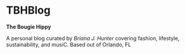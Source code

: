 # TBHBlog

<b>The Bougie Hippy</b>
<p>A personal blog curated by <i>Briana J. Hunter</i> covering fashion, lifestyle, sustainability, and musiC. Based out of Orlando, FL</p>
